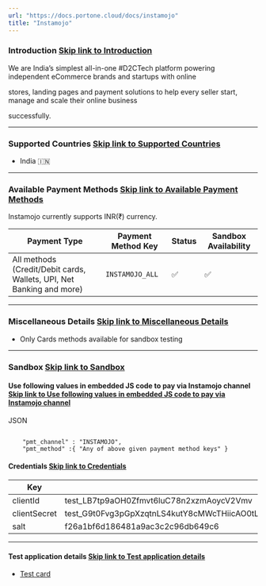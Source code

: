 ```yaml
---
url: "https://docs.portone.cloud/docs/instamojo"
title: "Instamojo"
---
```


### Introduction   [Skip link to Introduction](https://docs.portone.cloud/docs/instamojo\#introduction)

We are India’s simplest all-in-one #D2CTech platform powering independent eCommerce brands and startups with online

stores, landing pages and payment solutions to help every seller start, manage and scale their online business

successfully.

* * *

### Supported Countries   [Skip link to Supported Countries](https://docs.portone.cloud/docs/instamojo\#supported-countries)

- India 🇮🇳

* * *

### Available Payment Methods   [Skip link to Available Payment Methods](https://docs.portone.cloud/docs/instamojo\#available-payment-methods)

Instamojo currently supports INR(₹) currency.

| Payment Type | Payment Method Key | Status | Sandbox Availability |
| --- | --- | --- | --- |
| All methods (Credit/Debit cards, Wallets, UPI, Net Banking and more) | `INSTAMOJO_ALL` | ✅ | ✅ |

* * *

### Miscellaneous Details   [Skip link to Miscellaneous Details](https://docs.portone.cloud/docs/instamojo\#miscellaneous-details)

- Only Cards methods available for sandbox testing

* * *

### Sandbox   [Skip link to Sandbox](https://docs.portone.cloud/docs/instamojo\#sandbox)

#### Use following values in embedded JS code to pay via Instamojo channel   [Skip link to Use following values in embedded JS code to pay via Instamojo channel](https://docs.portone.cloud/docs/instamojo\#use-following-values-in-embedded-js-code-to-pay-via-instamojo-channel)

JSON

```rdmd-code lang-json theme-light

    "pmt_channel" : "INSTAMOJO",
    "pmt_method" :{ "Any of above given payment method keys" }

```

#### Credentials   [Skip link to Credentials](https://docs.portone.cloud/docs/instamojo\#credentials)

| Key | Value |
| --- | --- |
| clientId | test\_LB7tp9aOH0Zfmvt6luC78n2xzmAoycV2Vmv |
| clientSecret | test\_G9t0Fvg3pGpXzqtnLS4kutY8cMWcTHiicAO0tLdVBDj50RU95rWyXA9nc0wg9WTnDxBZysUlXa12iZ0VV23kaWovKFOAwAXGXzlMKZfHOmQawHhG4damCHWeMBx |
| salt | f26a1bf6d186481a9ac3c2c96db649c6 |

* * *

#### Test application details   [Skip link to Test application details](https://docs.portone.cloud/docs/instamojo\#test-application-details)

- [Test card](https://support.instamojo.com/hc/en-us/articles/208485675-Test-or-Sandbox-Account)
